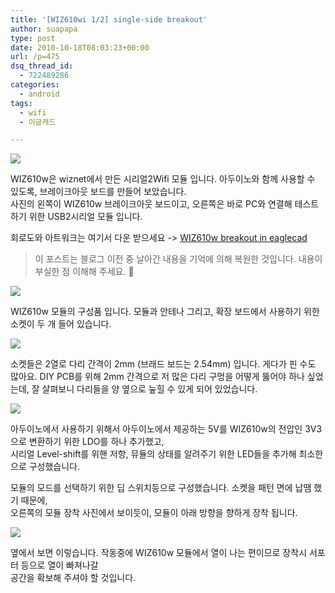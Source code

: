 ```yaml
---
title: '[WIZ610wi 1/2] single-side breakout'
author: suapapa
type: post
date: 2010-10-18T08:03:23+00:00
url: /p=475
dsq_thread_id:
  - 722489286
categories:
  - android
tags:
  - wifi
  - 이글캐드

---
```

![](https://asset.homin.dev/blog/image/wiz610_breakout_top.webp)

WIZ610w은 wiznet에서 만든 시리얼2Wifi 모듈 입니다. 아두이노와 함께 사용할 수 있도록, 브레이크아웃 보드를 만들어 보았습니다.  
사진의 왼쪽이 WIZ610w 브레이크아웃 보드이고, 오른쪽은 바로 PC와 연결해 테스트 하기 위한 USB2시리얼 모듈 입니다.

회로도와 아트워크는 여기서 다운 받으세요 -> [WIZ610w breakout in eaglecad](https://homin.dev/svn/HW/breakout/wiz610/)

> 이 포스트는 블로그 이전 중 날아간 내용을 기억에 의해 복원한 것입니다. 내용이 부실한 점 이해해 주세요. 🙂



![](https://asset.homin.dev/blog/image/wiz610_parts.webp)

WIZ610w 모듈의 구성품 입니다. 모듈과 안테나 그리고, 확장 보드에서 사용하기 위한 소켓이 두 개 들어 있습니다.

![](https://asset.homin.dev/blog/image/wiz610_pinheader.webp)

소켓들은 2열로 다리 간격이 2mm (브래드 보드는 2.54mm) 입니다. 게다가 핀 수도 많아요. DIY PCB를 위해 2mm 간격으로 저 많은 다리 구멍을 어떻게 뚫어야 하나 싶었는데, 잘 살펴보니 다리들을 양 옆으로 눞힐 수 있게 되어 있었습니다.

![](https://asset.homin.dev/blog/image/wiz610_breakout_bottom.webp)

아두이노에서 사용하기 위해서 아두이노에서 제공하는 5V를 WIZ610w의 전압인 3V3으로 변환하기 위한 LDO를 하나 추가했고,  
시리얼 Level-shift를 위핸 저항, 뮤듈의 상태를 알려주기 위한 LED들을 추가해 최소한으로 구성했습니다.

모듈의 모드를 선택하기 위한 딥 스위치등으로 구성했습니다. 소켓을 패턴 면에 납땜 했기 때문에,  
오른쪽의 모듈 장착 사진에서 보이듯이, 모듈이 아래 방향을 향하게 장착 됩니다.

![](https://asset.homin.dev/blog/image/wiz610_breakout_side.webp)

옆에서 보면 이렇습니다. 작동중에 WIZ610w 모듈에서 열이 나는 편이므로 장착시 서포터 등으로 열이 빠져나갈  
공간을 확보해 주셔야 할 것입니다.